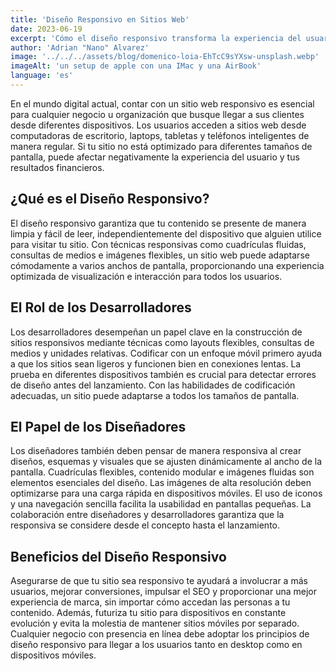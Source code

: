 ```yaml
---
title: 'Diseño Responsivo en Sitios Web'
date: 2023-06-19
excerpt: 'Cómo el diseño responsivo transforma la experiencia del usuario, impulsa el SEO y optimiza tu presencia en todos los dispositivos.'
author: 'Adrian "Nano" Alvarez'
image: '../../../assets/blog/domenico-loia-EhTcC9sYXsw-unsplash.webp'
imageAlt: 'un setup de apple con una IMac y una AirBook'
language: 'es'
---
```


En el mundo digital actual, contar con un sitio web responsivo es esencial para cualquier negocio u organización que busque llegar a sus clientes desde diferentes dispositivos. Los usuarios acceden a sitios web desde computadoras de escritorio, laptops, tabletas y teléfonos inteligentes de manera regular. Si tu sitio no está optimizado para diferentes tamaños de pantalla, puede afectar negativamente la experiencia del usuario y tus resultados financieros.

## ¿Qué es el Diseño Responsivo?

El diseño responsivo garantiza que tu contenido se presente de manera limpia y fácil de leer, independientemente del dispositivo que alguien utilice para visitar tu sitio. Con técnicas responsivas como cuadrículas fluidas, consultas de medios e imágenes flexibles, un sitio web puede adaptarse cómodamente a varios anchos de pantalla, proporcionando una experiencia optimizada de visualización e interacción para todos los usuarios.

## El Rol de los Desarrolladores

Los desarrolladores desempeñan un papel clave en la construcción de sitios responsivos mediante técnicas como layouts flexibles, consultas de medios y unidades relativas. Codificar con un enfoque móvil primero ayuda a que los sitios sean ligeros y funcionen bien en conexiones lentas. La prueba en diferentes dispositivos también es crucial para detectar errores de diseño antes del lanzamiento. Con las habilidades de codificación adecuadas, un sitio puede adaptarse a todos los tamaños de pantalla.

## El Papel de los Diseñadores

Los diseñadores también deben pensar de manera responsiva al crear diseños, esquemas y visuales que se ajusten dinámicamente al ancho de la pantalla. Cuadrículas flexibles, contenido modular e imágenes fluidas son elementos esenciales del diseño. Las imágenes de alta resolución deben optimizarse para una carga rápida en dispositivos móviles. El uso de iconos y una navegación sencilla facilita la usabilidad en pantallas pequeñas. La colaboración entre diseñadores y desarrolladores garantiza que la responsiva se considere desde el concepto hasta el lanzamiento.

## Beneficios del Diseño Responsivo

Asegurarse de que tu sitio sea responsivo te ayudará a involucrar a más usuarios, mejorar conversiones, impulsar el SEO y proporcionar una mejor experiencia de marca, sin importar cómo accedan las personas a tu contenido. Además, futuriza tu sitio para dispositivos en constante evolución y evita la molestia de mantener sitios móviles por separado. Cualquier negocio con presencia en línea debe adoptar los principios de diseño responsivo para llegar a los usuarios tanto en desktop como en dispositivos móviles.
